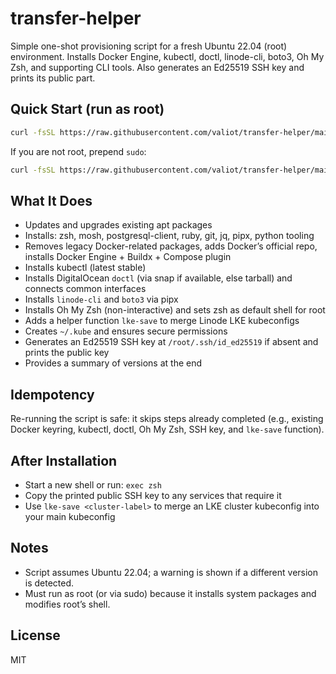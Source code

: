 # transfer-helper

Simple one-shot provisioning script for a fresh Ubuntu 22.04 (root) environment. Installs Docker Engine, kubectl, doctl, linode-cli, boto3, Oh My Zsh, and supporting CLI tools. Also generates an Ed25519 SSH key and prints its public part.

## Quick Start (run as root)

```bash
curl -fsSL https://raw.githubusercontent.com/valiot/transfer-helper/main/install.sh | bash
```

If you are not root, prepend `sudo`:

```bash
curl -fsSL https://raw.githubusercontent.com/valiot/transfer-helper/main/install.sh | sudo bash
```

## What It Does

- Updates and upgrades existing apt packages
- Installs: zsh, mosh, postgresql-client, ruby, git, jq, pipx, python tooling
- Removes legacy Docker-related packages, adds Docker’s official repo, installs Docker Engine + Buildx + Compose plugin
- Installs kubectl (latest stable)
- Installs DigitalOcean `doctl` (via snap if available, else tarball) and connects common interfaces
- Installs `linode-cli` and `boto3` via pipx
- Installs Oh My Zsh (non-interactive) and sets zsh as default shell for root
- Adds a helper function `lke-save` to merge Linode LKE kubeconfigs
- Creates `~/.kube` and ensures secure permissions
- Generates an Ed25519 SSH key at `/root/.ssh/id_ed25519` if absent and prints the public key
- Provides a summary of versions at the end

## Idempotency

Re-running the script is safe: it skips steps already completed (e.g., existing Docker keyring, kubectl, doctl, Oh My Zsh, SSH key, and `lke-save` function).

## After Installation

- Start a new shell or run: `exec zsh`
- Copy the printed public SSH key to any services that require it
- Use `lke-save <cluster-label>` to merge an LKE cluster kubeconfig into your main kubeconfig

## Notes

- Script assumes Ubuntu 22.04; a warning is shown if a different version is detected.
- Must run as root (or via sudo) because it installs system packages and modifies root’s shell.

## License

MIT
